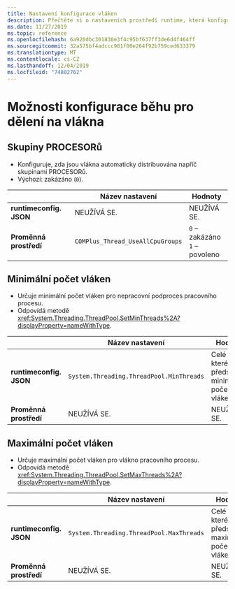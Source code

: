 ```yaml
---
title: Nastavení konfigurace vláken
description: Přečtěte si o nastaveních prostředí runtime, která konfigurují vlákna pro aplikace .NET Core.
ms.date: 11/27/2019
ms.topic: reference
ms.openlocfilehash: 6a920dbc301830e3f4c95bf637ff3de6d4f464ff
ms.sourcegitcommit: 32a575bf4adccc901f00e264f92b759ced633379
ms.translationtype: MT
ms.contentlocale: cs-CZ
ms.lasthandoff: 12/04/2019
ms.locfileid: "74802762"
---
```

# <a name="run-time-configuration-options-for-threading"></a>Možnosti konfigurace běhu pro dělení na vlákna

## <a name="cpu-groups"></a>Skupiny PROCESORů

- Konfiguruje, zda jsou vlákna automaticky distribuována napříč skupinami PROCESORů.
- Výchozí: zakázáno (`0`).

| | Název nastavení | Hodnoty |
| - | - | - |
| **runtimeconfig. JSON** | NEUŽÍVÁ SE. | NEUŽÍVÁ SE. |
| **Proměnná prostředí** | `COMPlus_Thread_UseAllCpuGroups` | `0` – zakázáno<br/>`1` – povoleno |

## <a name="minimum-threads"></a>Minimální počet vláken

- Určuje minimální počet vláken pro nepracovní podproces pracovního procesu.
- Odpovídá metodě <xref:System.Threading.ThreadPool.SetMinThreads%2A?displayProperty=nameWithType>.

| | Název nastavení | Hodnoty |
| - | - | - |
| **runtimeconfig. JSON** | `System.Threading.ThreadPool.MinThreads` | Celé číslo, které představuje minimální počet vláken |
| **Proměnná prostředí** | NEUŽÍVÁ SE. | NEUŽÍVÁ SE. |

## <a name="maximum-threads"></a>Maximální počet vláken

- Určuje maximální počet vláken pro vlákno pracovního procesu.
- Odpovídá metodě <xref:System.Threading.ThreadPool.SetMaxThreads%2A?displayProperty=nameWithType>.

| | Název nastavení | Hodnoty |
| - | - | - |
| **runtimeconfig. JSON** | `System.Threading.ThreadPool.MaxThreads` | Celé číslo, které představuje maximální počet vláken |
| **Proměnná prostředí** | NEUŽÍVÁ SE. | NEUŽÍVÁ SE. |
